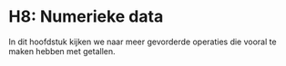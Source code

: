 # H8: Numerieke data

In dit hoofdstuk kijken we naar meer gevorderde operaties die vooral te maken hebben met getallen.
